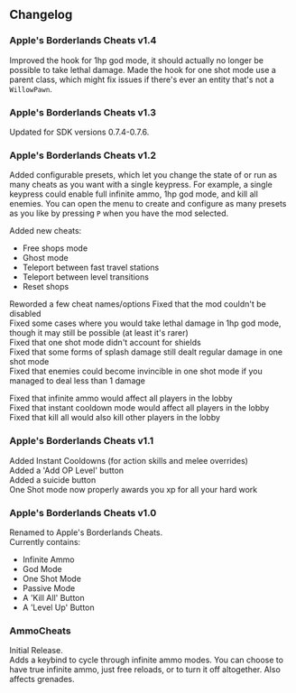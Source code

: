 ## Changelog

### Apple's Borderlands Cheats v1.4
Improved the hook for 1hp god mode, it should actually no longer be possible to take lethal damage.
Made the hook for one shot mode use a parent class, which might fix issues if there's ever an entity that's not a `WillowPawn`.

### Apple's Borderlands Cheats v1.3
Updated for SDK versions 0.7.4-0.7.6.

### Apple's Borderlands Cheats v1.2
Added configurable presets, which let you change the state of or run as many cheats as you want with a single keypress. For example, a single keypress could enable full infinite ammo, 1hp god mode, and kill all enemies. You can open the menu to create and configure as many presets as you like by pressing `P` when you have the mod selected.

Added new cheats:
- Free shops mode
- Ghost mode
- Teleport between fast travel stations
- Teleport between level transitions
- Reset shops

Reworded a few cheat names/options
Fixed that the mod couldn't be disabled    
Fixed some cases where you would take lethal damage in 1hp god mode, though it may still be possible (at least it's rarer)    
Fixed that one shot mode didn't account for shields    
Fixed that some forms of splash damage still dealt regular damage in one shot mode    
Fixed that enemies could become invincible in one shot mode if you managed to deal less than 1 damage    

Fixed that infinite ammo would affect all players in the lobby    
Fixed that instant cooldown mode would affect all players in the lobby    
Fixed that kill all would also kill other players in the lobby    

### Apple's Borderlands Cheats v1.1
Added Instant Cooldowns (for action skills and melee overrides)    
Added a 'Add OP Level' button    
Added a suicide button    
One Shot mode now properly awards you xp for all your hard work

### Apple's Borderlands Cheats v1.0
Renamed to Apple's Borderlands Cheats.    
Currently contains:
- Infinite Ammo
- God Mode
- One Shot Mode
- Passive Mode
- A 'Kill All' Button
- A 'Level Up' Button

### AmmoCheats
Initial Release.    
Adds a keybind to cycle through infinite ammo modes. You can choose to have true infinite ammo, just free reloads, or to turn it off altogether. Also affects grenades.
